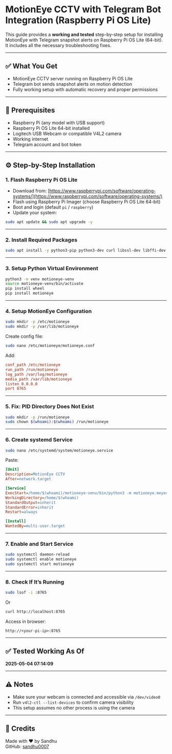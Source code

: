 # MotionEye CCTV with Telegram Bot Integration (Raspberry Pi OS Lite)

This guide provides a **working and tested** step-by-step setup for installing MotionEye with Telegram snapshot alerts on Raspberry Pi OS Lite (64-bit). It includes all the necessary troubleshooting fixes.

---

## ✅ What You Get

- MotionEye CCTV server running on Raspberry Pi OS Lite
- Telegram bot sends snapshot alerts on motion detection
- Fully working setup with automatic recovery and proper permissions

---

## 🧰 Prerequisites

- Raspberry Pi (any model with USB support)
- Raspberry Pi OS Lite 64-bit installed
- Logitech USB Webcam or compatible V4L2 camera
- Working internet
- Telegram account and bot token

---

## ⚙️ Step-by-Step Installation

### 1. Flash Raspberry Pi OS Lite

- Download from: [https://www.raspberrypi.com/software/operating-systems/](https://www.raspberrypi.com/software/operating-systems/)
- Flash using Raspberry Pi Imager (choose Raspberry Pi OS Lite 64-bit)
- Boot and login (default `pi` / `raspberry`)
- Update your system:

```bash
sudo apt update && sudo apt upgrade -y
```

---

### 2. Install Required Packages

```bash
sudo apt install -y python3-pip python3-dev curl libssl-dev libffi-dev libjpeg-dev zlib1g-dev libbz2-dev libx264-dev ffmpeg motion git lsof net-tools
```

---

### 3. Setup Python Virtual Environment

```bash
python3 -m venv motioneye-venv
source motioneye-venv/bin/activate
pip install wheel
pip install motioneye
```

---

### 4. Setup MotionEye Configuration

```bash
sudo mkdir -p /etc/motioneye
sudo mkdir -p /var/lib/motioneye
```

Create config file:

```bash
sudo nano /etc/motioneye/motioneye.conf
```

Add:

```ini
conf_path /etc/motioneye
run_path /run/motioneye
log_path /var/log/motioneye
media_path /var/lib/motioneye
listen 0.0.0.0
port 8765
```

---

### 5. Fix: PID Directory Does Not Exist

```bash
sudo mkdir -p /run/motioneye
sudo chown $(whoami):$(whoami) /run/motioneye
```

---

### 6. Create systemd Service

```bash
sudo nano /etc/systemd/system/motioneye.service
```

Paste:

```ini
[Unit]
Description=MotionEye CCTV
After=network.target

[Service]
ExecStart=/home/$(whoami)/motioneye-venv/bin/python3 -m motioneye.meyectl startserver -c /etc/motioneye/motioneye.conf
WorkingDirectory=/home/$(whoami)
StandardOutput=inherit
StandardError=inherit
Restart=always

[Install]
WantedBy=multi-user.target
```

---

### 7. Enable and Start Service

```bash
sudo systemctl daemon-reload
sudo systemctl enable motioneye
sudo systemctl start motioneye
```

---

### 8. Check If It’s Running

```bash
sudo lsof -i :8765
```

Or

```bash
curl http://localhost:8765
```

Access in browser:

```
http://<your-pi-ip>:8765
```

---

## ✅ Tested Working As Of

**2025-05-04 07:14:09**

---

## ⚠️ Notes

- Make sure your webcam is connected and accessible via `/dev/video0`
- Run `v4l2-ctl --list-devices` to confirm camera visibility
- This setup assumes no other process is using the camera

---

## 🧠 Credits

Made with ❤️ by Sandhu  
GitHub: [sandhu0007](https://github.com/sandhu0007)

